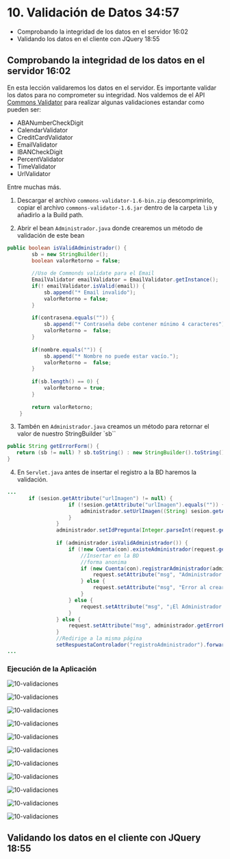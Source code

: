 # 10. Validación de Datos 34:57

* Comprobando la integridad de los datos en el servidor 16:02
* Validando los datos en el cliente con JQuery 18:55

## Comprobando la integridad de los datos en el servidor 16:02

En esta lección validaremos los datos en el servidor. Es importante validar los datos para no comprometer su integridad. Nos valdemos de el API [Commons Validator](http://commons.apache.org/proper/commons-validator/) para realizar algunas validaciones estandar como pueden ser:

* ABANumberCheckDigit
* CalendarValidator
* CreditCardValidator
* EmailValidator
* IBANCheckDigit
* PercentValidator
* TimeValidator
* UrlValidator

Entre muchas más.

1. Descargar el archivo `commons-validator-1.6-bin.zip` descomprimirlo, copiar el archivo `commons-validator-1.6.jar` dentro de la carpeta `lib` y añadirlo a la Build path.

2. Abrir el bean `Administrador.java` donde crearemos un método de validación de este bean 

```java
public boolean isValidAdministrador() {
		sb = new StringBuilder();
		boolean valorRetorno = false;
		
		//Uso de Commonds validate para el Email
		EmailValidator emailValidator = EmailValidator.getInstance();
		if(! emailValidator.isValid(email)) {
			sb.append("* Email invalido");
			valorRetorno = false;
		}
		
		if(contrasena.equals("")) {
			sb.append("* Contraseña debe contener mínimo 4 caracteres");
			valorRetorno =  false;
		}
		
		if(nombre.equals("")) {
			sb.append("* Nombre no puede estar vacío.");
			valorRetorno =  false;
		}
		
		if(sb.length() == 0) {
			valorRetorno = true;
		}
		
		return valorRetorno;
	}
```

3. Tambén en `Administrador.java` creamos un método para retornar el valor de nuestro StringBuilder `sb``

```java
public String getErrorForm() {
   return (sb != null) ? sb.toString() : new StringBuilder().toString();//cadena vacía sino se cumple
}
```

4. En `Servlet.java` antes de insertar el registro a la BD haremos la validación.

```java
...
       if (sesion.getAttribute("urlImagen") != null) {
					if (!sesion.getAttribute("urlImagen").equals("")) {
						administrador.setUrlImagen((String) sesion.getAttribute("urlImagen"));
					} 
				}
				administrador.setIdPregunta(Integer.parseInt(request.getParameter("pregunta")));
				
				if (administrador.isValidAdministrador()) {
					if (!new Cuenta(con).existeAdministrador(request.getParameter("email"))) {
						//Insertar en la BD
						//forma anonima
						if (new Cuenta(con).registrarAdministrador(administrador)) {
							request.setAttribute("msg", "Administrador creado correctamente");
						} else {
							request.setAttribute("msg", "Error al crear Administrador");
						}
					} else {
						request.setAttribute("msg", "¡El Administrador ya existe!");
					} 
				} else {
					request.setAttribute("msg", administrador.getErrorForm());
				}
				//Redirige a la misma página
				setRespuestaControlador("registroAdministrador").forward(request, response);
...
```

### Ejecución de la Aplicación


![10-validaciones](images10-ej-1.png)

![10-validaciones](images10-ej-2.png)

![10-validaciones](images10-ej-3.png)

![10-validaciones](images10-ej-4.png)

![10-validaciones](images10-ej-5.png)

![10-validaciones](images10-ej-6.png)

![10-validaciones](images10-ej-7.png)

![10-validaciones](images10-ej-8.png)

![10-validaciones](images10-ej-9.png)

![10-validaciones](images10-ej-10.png)

![10-validaciones](images10-ej-11.png)

## Validando los datos en el cliente con JQuery 18:55
